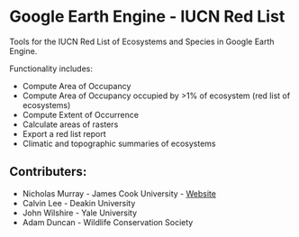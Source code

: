 # Google Earth Engine - IUCN Red List

Tools for the IUCN Red List of Ecosystems and Species in Google Earth Engine.

Functionality includes:

* Compute Area of Occupancy 
* Compute Area of Occupancy occupied by >1% of ecosystem (red list of ecosystems)
* Compute Extent of Occurrence
* Calculate areas of rasters
* Export a red list report
* Climatic and topographic summaries of ecosystems

## Contributers:

* Nicholas Murray - James Cook University - [Website](https://www.murrayensis.org)
* Calvin Lee - Deakin University
* John Wilshire - Yale University
* Adam Duncan - Wildlife Conservation Society
